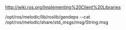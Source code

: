 http://wiki.ros.org/Implementing%20Client%20Libraries

/opt/ros/melodic/lib/roslib/gendeps --cat /opt/ros/melodic/share/std_msgs/msg/String.msg
